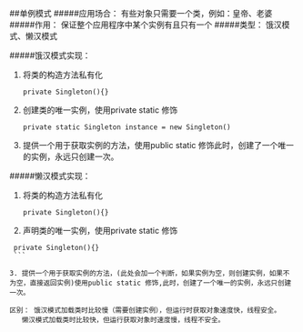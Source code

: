 ##单例模式
#####应用场合：
有些对象只需要一个类，例如：皇帝、老婆
#####作用：
保证整个应用程序中某个实例有且只有一个
#####类型：
饿汉模式、懒汉模式


#####饿汉模式实现：
 1. 将类的构造方法私有化<br>
 	
    ```
    private Singleton(){}
    ```
    
 2. 创建类的唯一实例，使用private static 修饰<br>

    ```
 	private static Singleton instance = new Singleton()
    ```
    
 3. 提供一个用于获取实例的方法，使用public static 修饰此时，创建了一个唯一的实例，永远只创建一次。

#####懒汉模式实现：
 1. 将类的构造方法私有化<br>
 	
    ```
    private Singleton(){}
    ```
    
 2. 声明类的唯一实例，使用private static 修饰<br>
 	
   ```
    private Singleton(){}
    ```
    
 3. 提供一个用于获取实例的方法，(此处会加一个判断，如果实例为空，则创建实例，如果不为空，直接返回实例)使用public static 修饰,此时，创建了一个唯一的实例，永远只创建一次。

区别： 饿汉模式加载类时比较慢（需要创建实例），但运行时获取对象速度快，线程安全。
 	  懒汉模式加载类时比较快，但运行获取对象时速度慢，线程不安全。
